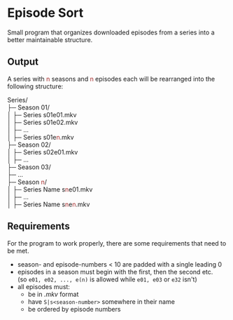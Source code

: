 # Episode Sort

Small program that organizes downloaded episodes from a series into a 
better maintainable structure.

## Output
<p>
A series with <font color="#a52a2a">n</font> seasons and <font color="#a52a2a">n</font> episodes each 
will be 
rearranged into the following structure:
</p>


Series/  
├─ Season 01/  
│  ├─ Series s01e01.mkv  
│  ├─ Series s01e02.mkv  
│  ├─ ...  
│  ├─ Series s01e<font color="#a52a2a">n</font>.mkv  
├─ Season 02/  
│  ├─ Series s02e01.mkv  
│  ├─ ...  
├─ Season 03/  
├─ ...  
├─ Season <font color="#a52a2a">n</font>/  
│  ├─ Series Name s<font color="#a52a2a">n</font>e01.mkv  
│  ├─ ...  
│  ├─ Series Name s<font color="#a52a2a">n</font>e<font color="#a52a2a">n</font>.mkv




## Requirements
For the program to work properly, there are some requirements that need to be met.
- season- and episode-numbers < 10 are padded with a single leading 0 
- episodes in a season must begin with the first, then the second etc. <br>
(so `e01, e02, ..., e(n)` is allowed while `e01, e03` or `e32` isn't)
- all episodes must:
  - be in *.mkv* format
  - have `S|s<season-number>` somewhere in their name
  - be ordered by episode numbers


